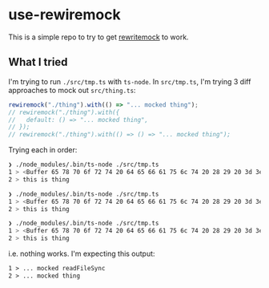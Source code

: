 # use-rewiremock

This is a simple repo to try to get [rewritemock](https://www.npmjs.com/package/rewiremock) to work.

## What I tried

I'm trying to run `./src/tmp.ts` with `ts-node`. In `src/tmp.ts`, I'm trying 3 diff approaches to mock out `src/thing.ts`:

```ts
rewiremock("./thing").with(() => "... mocked thing");
// rewiremock("./thing").with({
//   default: () => "... mocked thing",
// });
// rewiremock("./thing").with(() => () => "... mocked thing");
```

Trying each in order:

```sh
❯ ./node_modules/.bin/ts-node ./src/tmp.ts
1 > <Buffer 65 78 70 6f 72 74 20 64 65 66 61 75 6c 74 20 28 29 20 3d 3e 20 27 74 68 69 73 20 69 73 20 74 68 69 6e 67 27 0a>
2 > this is thing

❯ ./node_modules/.bin/ts-node ./src/tmp.ts
1 > <Buffer 65 78 70 6f 72 74 20 64 65 66 61 75 6c 74 20 28 29 20 3d 3e 20 27 74 68 69 73 20 69 73 20 74 68 69 6e 67 27 0a>
2 > this is thing

❯ ./node_modules/.bin/ts-node ./src/tmp.ts
1 > <Buffer 65 78 70 6f 72 74 20 64 65 66 61 75 6c 74 20 28 29 20 3d 3e 20 27 74 68 69 73 20 69 73 20 74 68 69 6e 67 27 0a>
2 > this is thing
```

i.e. nothing works. I'm expecting this output:

```txt
1 > ... mocked readFileSync
2 > ... mocked thing
```
